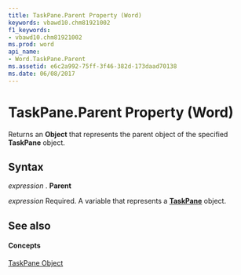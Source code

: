 ```yaml
---
title: TaskPane.Parent Property (Word)
keywords: vbawd10.chm81921002
f1_keywords:
- vbawd10.chm81921002
ms.prod: word
api_name:
- Word.TaskPane.Parent
ms.assetid: e6c2a992-75ff-3f46-382d-173daad70138
ms.date: 06/08/2017
---
```



# TaskPane.Parent Property (Word)

Returns an  **Object** that represents the parent object of the specified **TaskPane** object.


## Syntax

 _expression_ . **Parent**

 _expression_ Required. A variable that represents a **[TaskPane](Word.TaskPane.md)** object.


## See also


#### Concepts


[TaskPane Object](Word.TaskPane.md)

